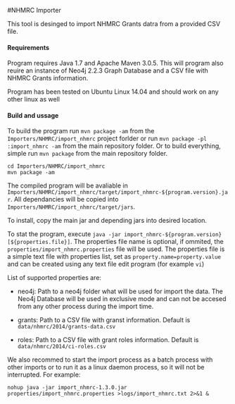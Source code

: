 #NHMRC Importer

This tool is desinged to import NHMRC Grants datra from a provided CSV file.

#### Requirements

Program requires Java 1.7 and Apache Maven 3.0.5. This will program also reuire an instance of Neo4j 2.2.3 Graph Database and a CSV file with NHMRC Grants information.

Program has been tested on Ubuntu Linux 14.04 and should work on any other linux as well

#### Build and ussage

To build the program run `mvn package -am` from the `Importers/NHMRC/import_nhmrc` project forlder 
or run `mvn package -pl :import_nhmrc -am` from the main repository folder. Or to build everything,
simple run `mvn package` from the main repository folder.

```
cd Importers/NHMRC/import_nhmrc
mvn package -am
```

The compiled program will be avaliable in `Importers/NHMRC/import_nhmrc/target/import_nhmrc-${program.version}.jar`. 
All dependancies will be copied into `Importers/NHMRC/import_nhmrc/target/jars`. 

To install, copy the main jar and depending jars into desired location.

To stat the program, execute `java -jar import_nhmrc-${program.version} [${properties.file}]`. The properties file name
is optional, if ommited, the `properties/import_nhmrc.properties` file will be used. The properties file is a simple text 
file with properties list, set as `property.name=property.value` and can be created using any text file edit program 
(for example `vi`)

List of supported properties are: 

* neo4j: Path to a neo4j folder what will be used for import the data. The Neo4j Database will be used in exclusive mode and can not be 
accesed from any other process during the import time.

* grants: Path to a CSV file with granst information. Default is `data/nhmrc/2014/grants-data.csv`

* roles: Path to a CSV file with grant roles information. Default is `data/nhmrc/2014/ci-roles.csv`

We also recommed to start the import process as a batch process with other imports or to run it as a linux daemon process, so it will not 
be interrupted. For example:

```
nohup java -jar import_nhmrc-1.3.0.jar properties/import_nhmrc.properties >logs/import_nhmrc.txt 2>&1 &
```



